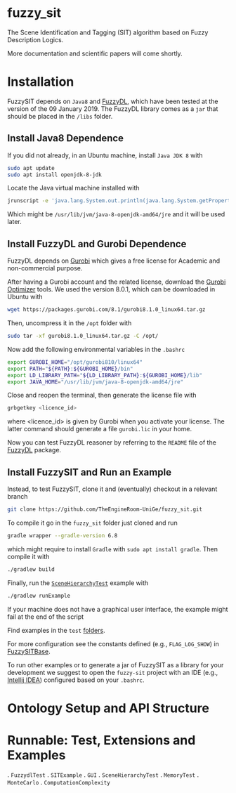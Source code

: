 # fuzzy_sit
The Scene Identification and Tagging (SIT) algorithm based on Fuzzy Description Logics.

More documentation and scientific papers will come shortly.

# Installation

FuzzySIT depends on `Java8` and [FuzzyDL](https://www.umbertostraccia.it/cs/software/fuzzyDL/fuzzyDL.html), which have been tested at the version of the 09 January 2019.
The FuzzyDL library comes as a `jar` that should be placed in the `/libs` folder.

## Install Java8 Dependence
If you did not already, in an Ubuntu machine, install `Java JDK 8` with
```sh
sudo apt update
sudo apt install openjdk-8-jdk
```
Locate the Java virtual machine installed with
```sh
jrunscript -e 'java.lang.System.out.println(java.lang.System.getProperty("java.home"));' 
```
Which might be `/usr/lib/jvm/java-8-openjdk-amd64/jre` and it will be used later.

## Install FuzzyDL and Gurobi Dependence
FuzzyDL depends on [Gurobi](https://www.gurobi.com/) which gives a free license for Academic and non-commercial purpose. 

After having a Gurobi account and the related license, download the [Gurobi Optimizer](https://www.gurobi.com/downloads/gurobi-software/) tools. 
We used the version 8.0.1, which can be downloaded in Ubuntu with
```sh
wget https://packages.gurobi.com/8.1/gurobi8.1.0_linux64.tar.gz
```
Then, uncompress it in the `/opt` folder with
```sh
sudo tar -xf gurobi8.1.0_linux64.tar.gz -C /opt/
```

Now add the following environmental variables in the `.bashrc` 
```sh
export GUROBI_HOME="/opt/gurobi810/linux64"
export PATH="${PATH}:${GUROBI_HOME}/bin"
export LD_LIBRARY_PATH="${LD_LIBRARY_PATH}:${GUROBI_HOME}/lib"
export JAVA_HOME="/usr/lib/jvm/java-8-openjdk-amd64/jre"
```
Close and reopen the terminal, then generate the license file with
```sh
grbgetkey <licence_id>
```
where <licence_id> is given by Gurobi when you activate your license.
The latter command should generate a file `gurobi.lic` in your home.

Now you can test FuzzyDL reasoner by referring to the `README` file of the [FuzzyDL](https://www.umbertostraccia.it/cs/software/fuzzyDL/fuzzyDL.html) package.

## Install FuzzySIT and Run an Example
Instead, to test FuzzySIT, clone it and (eventually) checkout in a relevant branch
```sh
git clone https://github.com/TheEngineRoom-UniGe/fuzzy_sit.git
```

To compile it go in the `fuzzy_sit` folder just cloned and run
```sh
gradle wrapper --gradle-version 6.8
```
which might require to install `Gradle` with `sudo apt install gradle`.
Then compile it with 
```sh
./gradlew build
```

Finally, run the [`SceneHierarchyTest`](https://github.com/EmaroLab/fuzzy_sit/blob/master/src/test/java/it/emarolab/fuzzySIT/semantic/SceneHierarchyTest.java) example with
```sh
./gradlew runExample
```
If your machine does not have a graphical user interface, the example might fail at the end of the script 

Find examples in the `test` [folders](https://github.com/EmaroLab/fuzzy_sit/tree/master/src/test/java/it/emarolab/fuzzySIT).

For more configuration see the constants defined (e.g., `FLAG_LOG_SHOW`) in [FuzzySITBase](https://github.com/TheEngineRoom-UniGe/fuzzy_sit/blob/master/src/main/java/it/emarolab/fuzzySIT/FuzzySITBase.java).

To run other examples or to generate a jar of FuzzySIT as a library for your development we suggest to open the `fuzzy-sit` project with an IDE (e.g., [Intellij IDEA](https://www.jetbrains.com/idea/)) configured based on your `.bashrc`.


# Ontology Setup and API Structure 

# Runnable: Test, Extensions and Examples

. `FuzzydlTest`
. `SITExample`
. `GUI`
. `SceneHierarchyTest`
. `MemoryTest`
. `MonteCarlo`
. `ComputationComplexity`
